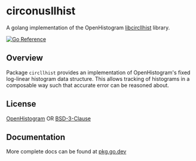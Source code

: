 # circonusllhist

A golang implementation of the OpenHistogram [libcircllhist](https://github.com/openhistogram/libcircllhist) library.

[![Go Reference](https://pkg.go.dev/badge/github.com/openhistogram/circonusllhist.svg)](https://pkg.go.dev/github.com/openhistogram/circonusllhist)

## Overview

Package `circllhist` provides an implementation of OpenHistogram's fixed log-linear histogram data structure.  This allows tracking of histograms in a composable way such that accurate error can be reasoned about.

## License

[OpenHistogram](LICENSE.OpenHistogram) OR [BSD-3-Clause](LICENSE)

## Documentation

More complete docs can be found at [pkg.go.dev](https://pkg.go.dev/github.com/openhistogram/circonusllhist)
